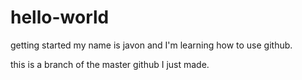 # hello-world
getting started
my name is javon and I'm learning how to use github.

this is a branch of the master github I just made.
